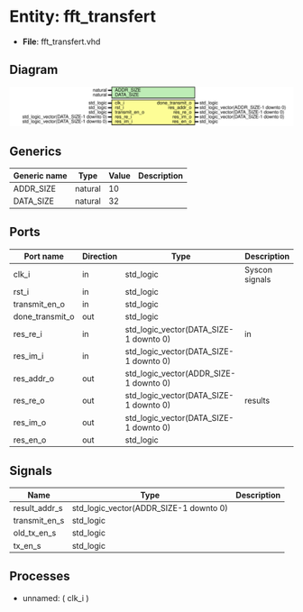 # Entity: fft_transfert

- **File**: fft_transfert.vhd
## Diagram

![Diagram](fft_transfert.svg "Diagram")
## Generics

| Generic name | Type    | Value | Description |
| ------------ | ------- | ----- | ----------- |
| ADDR_SIZE    | natural | 10    |             |
| DATA_SIZE    | natural | 32    |             |
## Ports

| Port name       | Direction | Type                                   | Description    |
| --------------- | --------- | -------------------------------------- | -------------- |
| clk_i           | in        | std_logic                              | Syscon signals |
| rst_i           | in        | std_logic                              |                |
| transmit_en_o   | in        | std_logic                              |                |
| done_transmit_o | out       | std_logic                              |                |
| res_re_i        | in        | std_logic_vector(DATA_SIZE-1 downto 0) | in             |
| res_im_i        | in        | std_logic_vector(DATA_SIZE-1 downto 0) |                |
| res_addr_o      | out       | std_logic_vector(ADDR_SIZE-1 downto 0) |                |
| res_re_o        | out       | std_logic_vector(DATA_SIZE-1 downto 0) | results        |
| res_im_o        | out       | std_logic_vector(DATA_SIZE-1 downto 0) |                |
| res_en_o        | out       | std_logic                              |                |
## Signals

| Name          | Type                                   | Description |
| ------------- | -------------------------------------- | ----------- |
| result_addr_s | std_logic_vector(ADDR_SIZE-1 downto 0) |             |
| transmit_en_s | std_logic                              |             |
|  old_tx_en_s  | std_logic                              |             |
| tx_en_s       | std_logic                              |             |
## Processes
- unnamed: ( clk_i )
